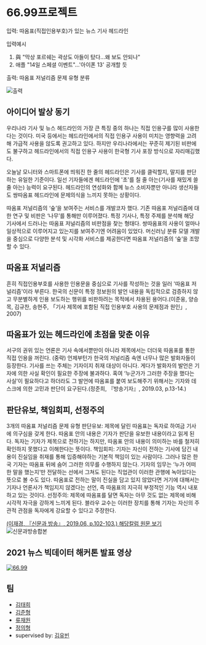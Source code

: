 # 66.99프로젝트

입력: 따옴표(직접인용부호)가 있는 뉴스 기사 헤드라인

입력예시
1. 與 "막상 포르쉐는 곽상도 아들이 탔다...왜 보도 안되나"
2. 애플 "14일 스페셜 이벤트"...'아이폰 13' 공개할 듯

출력: 따옴표 저널리즘 문제 유형 분류

![출력](https://user-images.githubusercontent.com/78592027/147644281-c1f6e660-3ef6-447b-952b-7c692920e98e.png)



## 아이디어 발상 동기

 우리나라 기사 및 뉴스 헤드라인의 가장 큰 특징 중의 하나는 직접 인용구를 많이 사용한다는 것이다. 미국 등에서는 헤드라인에서의 직접 인용구 사용이 미치는 영향력을 고려해 가급적 사용을 않도록 권고하고 있다. 하지만 우리나라에서는 꾸준히 제기된 비판에도 불구하고 헤드라인에서의 직접 인용구 사용이 한국형 기사 포장 방식으로 자리매김했다.

 오늘날 모니터와 스마트폰에 띄워진 한 줄의 헤드라인은 기사를 클릭할지, 말지를 판단하는 유일한 기준이다. 일선 기자들에겐 헤드라인에 '초'를 칠 줄 아는(기사를 재밌게 쓸 줄 아는) 능력이 요구된다. 헤드라인의 연성화와 함께 뉴스 소비자뿐만 아니라 생산자들도 쌍따옴표 헤드라인에 문제의식을 느끼지 못하는 상황이다.

 따옴표 저널리즘의 ‘숲’을 보여주는 서비스를 개발코자 했다. 기존 따옴표 저널리즘에 대한 연구 및 비판은 ‘나무’를 통해만 이루어졌다. 특정 기사나, 특정 주제를 분석해 해당 기사에서 드러나는 따옴표 저널리즘의 비판점을 찾는 형태다. 쌍따옴표의 사용이 얼마나 일상적으로 이루어지고 있는지를 보여주기엔 어려움이 있었다. 머신러닝 분류 모델 개발을 중심으로 다양한 분석 및 시각화 서비스를 제공한다면 따옴표 저널리즘의 ‘숲’을 조망할 수 있다.
 
 
 
## 따옴표 저널리즘

흔히 직접인용부호를 사용한 인용문을 중심으로 기사를 작성하는 것을 일러 '따옴표 저널리즘'이라 부른다. 한국의 신문이 특정 정보원의 발언 내용을 독립적으로 검증하지 않고 무분별하게 인용 보도하는 행위를 비판하려는 목적에서 차용된 용어다.(이준웅, 양승목, 김규찬, 송현주, 「기사 제목에 포함된 직접 인용부호 사용의 문제점과 원인」, 2007)



## 따옴표가 있는 헤드라인에 초점을 맞춘 이유

 서구의 권위 있는 언론은 기사 속에서뿐만이 아니라 제목에서는 더더욱 따옴표를 통한 직접 인용을 꺼린다. (중략) 언제부턴가 한국의 저널리즘 속엔 너무나 많은 발화자들이 등장한다. 기사를 쓰는 주체는 기자이지 취재 대상이 아니다. 게다가 발화자의 발언은 기자에 의한 사실 확인이 필요한 주장에 불과하다. 혹여 ‘누군가가 그러한 주장을 했다는 사실’이 필요하다고 하더라도 그 발언에 따옴표를 붙여 보도해주기 위해서는 기자와 데스크에 의한 고민과 판단이 요구된다.(정준희, 『방송기자』, 2019.03, p.13-14.)



## 판단유보, 책임회피, 선정주의
3개의 따옴표 저널리즘 문제 유형
판단유보: 제목에 달린 따옴표는 독자로 하여금 기사에 의구심을 갖게 한다. 따옴표 안의 내용은 기자가 판단을 유보한 내용이라고 읽게 된다. 독자는 기자가 제목으로 전하기는 하지만, 따옴표 안의 내용이 의미하는 바를 철저히 확인하지 못했다고 이해한다는 뜻이다.
책임회피: 기자는 자신이 전하는 기사에 담긴 내용이 진실임을 취재를 통해 입증해야하는 기본적 책임이 있는 사람이다. 그러나 많은 한국 기자는 따옴표 뒤에 숨어 그러한 의무를 수행하지 않는다. 기자의 임무는 ‘누가 어떠한 말을 했는지’만 전달하는 선에서 그쳐도 된다는 직업관이 이러한 관행에 녹아있다는 뜻으로 볼 수도 있다. 따옴표로 전하는 말이 진실을 담고 있지 않았다면 거기에 대해서는 기자나 언론사가 책임지지 않겠다는 선언, 즉 따옴표의 지극히 부정적인 기능 역시 내포하고 있는 것이다.
선정주의: 제목에 따옴표를 달면 독자는 아무 것도 없는 제목에 비해 시각적 자극을 강하게 느끼게 된다. 블라우 교수는 이러한 장치를 통해 기자는 자신의 주관적 관점을 독자에게 강요할 수 있다고 주장한다.

[(이재경, 『신문과 방송』, 2019.06, p.102-103.) 해당칼럼 원문 보기](https://m.blog.naver.com/kpfjra_/221560313479)
![신문과방송합본](https://user-images.githubusercontent.com/78592027/147644177-8ed5cc4c-4dfa-4bb2-866a-ac26fb09a110.png)



## 2021 뉴스 빅데이터 해커톤 발표 영상
[![66.99](https://user-images.githubusercontent.com/78592027/139579235-0aa2e567-0874-4781-bed9-49b38bbb0101.png)](https://youtu.be/1X2FHmjUsng) 


## 팀
- [김태희](https://github.com/hale-in)
- [김준형](https://github.com/JururuK)
- [류재원](https://github.com/MrRyuwon)
- [정의형](https://github.com/ui-hyeong)
- supervised by: [김유빈](https://github.com/eubinecto)
